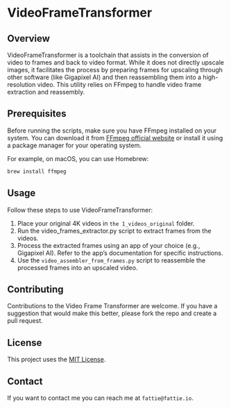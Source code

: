 # VideoFrameTransformer

## Overview
VideoFrameTransformer is a toolchain that assists in the conversion of video to frames and back to video format. While it does not directly upscale images, it facilitates the process by preparing frames for upscaling through other software (like Gigapixel AI) and then reassembling them into a high-resolution video. This utility relies on FFmpeg to handle video frame extraction and reassembly.

## Prerequisites
Before running the scripts, make sure you have FFmpeg installed on your system. You can download it from [FFmpeg official website](https://ffmpeg.org/download.html) or install it using a package manager for your operating system.

For example, on macOS, you can use Homebrew:
```bash
brew install ffmpeg
```

## Usage
Follow these steps to use VideoFrameTransformer:

1. Place your original 4K videos in `the 1_videos_original` folder.
2. Run the video_frames_extractor.py script to extract frames from the videos.
3. Process the extracted frames using an app of your choice (e.g., Gigapixel AI). Refer to the app’s documentation for specific instructions.
4. Use the `video_assembler_from_frames.py` script to reassemble the processed frames into an upscaled video.

## Contributing
Contributions to the Video Frame Transformer are welcome. If you have a suggestion that would make this better, please fork the repo and create a pull request.

## License
This project uses the [MIT License](LICENSE).

## Contact
If you want to contact me you can reach me at `fattie@fattie.io`.